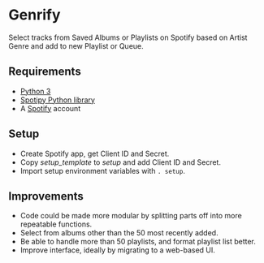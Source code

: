 # Genrify

Select tracks from Saved Albums or Playlists on Spotify based on Artist Genre and add to new Playlist or Queue.

## Requirements

* [Python 3](https://www.python.org/)
* [Spotipy Python library](https://spotipy.readthedocs.io/)
* A [Spotify](https://www.spotify.com/) account

## Setup

* Create Spotify app, get Client ID and Secret.
* Copy _setup_template_ to _setup_ and add Client ID and Secret.
* Import setup environment variables with `. setup`.

## Improvements

* Code could be made more modular by splitting parts off into more repeatable functions.
* Select from albums other than the 50 most recently added.
* Be able to handle more than 50 playlists, and format playlist list better.
* Improve interface, ideally by migrating to a web-based UI.

